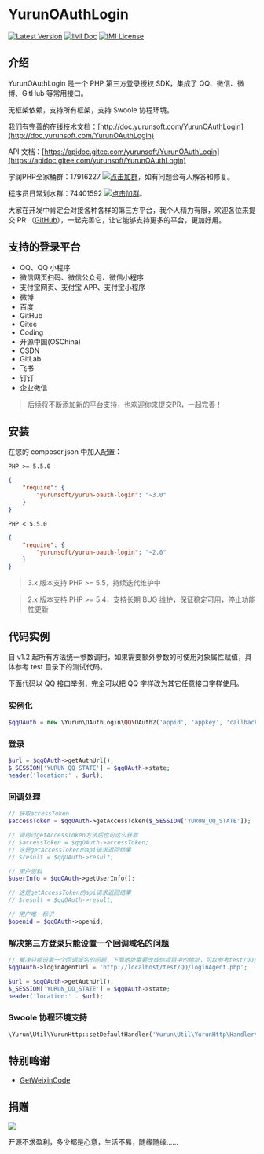 # YurunOAuthLogin

[![Latest Version](https://img.shields.io/packagist/v/yurunsoft/yurun-oauth-login.svg)](https://packagist.org/packages/yurunsoft/yurun-oauth-login)
[![IMI Doc](https://img.shields.io/badge/docs-passing-green.svg)](http://doc.yurunsoft.com/YurunOAuthLogin)
[![IMI License](https://img.shields.io/github/license/Yurunsoft/YurunOAuthLogin.svg)](https://github.com/Yurunsoft/YurunOAuthLogin/blob/master/LICENSE)

## 介绍

YurunOAuthLogin 是一个 PHP 第三方登录授权 SDK，集成了 QQ、微信、微博、GitHub 等常用接口。

无框架依赖，支持所有框架，支持 Swoole 协程环境。

我们有完善的在线技术文档：[http://doc.yurunsoft.com/YurunOAuthLogin](http://doc.yurunsoft.com/YurunOAuthLogin)

API 文档：[https://apidoc.gitee.com/yurunsoft/YurunOAuthLogin](https://apidoc.gitee.com/yurunsoft/YurunOAuthLogin)

宇润PHP全家桶群：17916227 [![点击加群](https://pub.idqqimg.com/wpa/images/group.png "点击加群")](https://jq.qq.com/?_wv=1027&k=5wXf4Zq)，如有问题会有人解答和修复。

程序员日常划水群：74401592 [![点击加群](https://pub.idqqimg.com/wpa/images/group.png "点击加群")](https://shang.qq.com/wpa/qunwpa?idkey=e2e6b49e9a648aae5285b3aba155d59107bb66fde02e229e078bd7359cac8ac3)。

大家在开发中肯定会对接各种各样的第三方平台，我个人精力有限，欢迎各位来提交 PR （[GitHub](https://github.com/Yurunsoft/YurunOAuthLogin)），一起完善它，让它能够支持更多的平台，更加好用。

## 支持的登录平台

- QQ、QQ 小程序
- 微信网页扫码、微信公众号、微信小程序
- 支付宝网页、支付宝 APP、支付宝小程序
- 微博
- 百度
- GitHub
- Gitee
- Coding
- 开源中国(OSChina)
- CSDN
- GitLab
- 飞书
- 钉钉
- 企业微信

> 后续将不断添加新的平台支持，也欢迎你来提交PR，一起完善！

## 安装

在您的 composer.json 中加入配置：

`PHP >= 5.5.0`

```json
{
    "require": {
        "yurunsoft/yurun-oauth-login": "~3.0"
    }
}
```

`PHP < 5.5.0`

```json
{
    "require": {
        "yurunsoft/yurun-oauth-login": "~2.0"
    }
}
```

> 3.x 版本支持 PHP >= 5.5，持续迭代维护中

> 2.x 版本支持 PHP >= 5.4，支持长期 BUG 维护，保证稳定可用，停止功能性更新

## 代码实例

自 v1.2 起所有方法统一参数调用，如果需要额外参数的可使用对象属性赋值，具体参考 test 目录下的测试代码。

下面代码以 QQ 接口举例，完全可以把 QQ 字样改为其它任意接口字样使用。

### 实例化

```php
$qqOAuth = new \Yurun\OAuthLogin\QQ\OAuth2('appid', 'appkey', 'callbackUrl');
```

### 登录

```php
$url = $qqOAuth->getAuthUrl();
$_SESSION['YURUN_QQ_STATE'] = $qqOAuth->state;
header('location:' . $url);
```

### 回调处理

```php
// 获取accessToken
$accessToken = $qqOAuth->getAccessToken($_SESSION['YURUN_QQ_STATE']);

// 调用过getAccessToken方法后也可这么获取
// $accessToken = $qqOAuth->accessToken;
// 这是getAccessToken的api请求返回结果
// $result = $qqOAuth->result;

// 用户资料
$userInfo = $qqOAuth->getUserInfo();

// 这是getAccessToken的api请求返回结果
// $result = $qqOAuth->result;

// 用户唯一标识
$openid = $qqOAuth->openid;
```

### 解决第三方登录只能设置一个回调域名的问题

```php
// 解决只能设置一个回调域名的问题，下面地址需要改成你项目中的地址，可以参考test/QQ/loginAgent.php写法
$qqOAuth->loginAgentUrl = 'http://localhost/test/QQ/loginAgent.php';

$url = $qqOAuth->getAuthUrl();
$_SESSION['YURUN_QQ_STATE'] = $qqOAuth->state;
header('location:' . $url);
```

### Swoole 协程环境支持

```php
\Yurun\Util\YurunHttp::setDefaultHandler('Yurun\Util\YurunHttp\Handler\Swoole');
```

## 特别鸣谢

* [GetWeixinCode](https://github.com/HADB/GetWeixinCode "GetWeixinCode")

## 捐赠

<img src="https://raw.githubusercontent.com/Yurunsoft/YurunOAuthLogin/master/res/pay.png"/>

开源不求盈利，多少都是心意，生活不易，随缘随缘……
